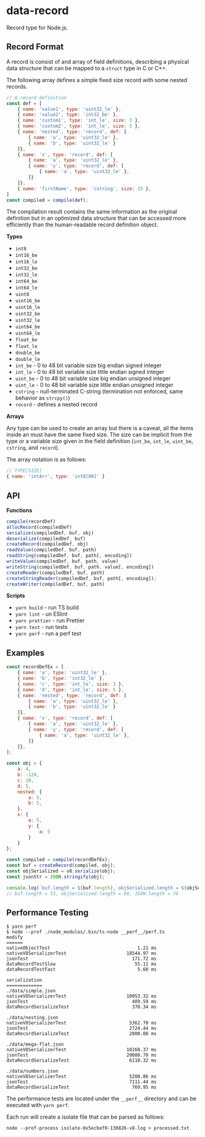 data-record
===========

Record type for Node.js.

Record Format
-------------

A record is consist of and array of field definitions, describing a physical data
structure that can be mapped to a `struct` type in C or C++.

The following array defines a simple fixed size record with some nested records.

```js
// A record definition
const def = [
    { name: 'value1', type: 'uint32_le' },
    { name: 'value2', type: 'int32_be' },
    { name: 'custom1', type: 'int_le', size: 3 },
    { name: 'custom2', type: 'int_le', size: 5 },
    { name: 'nested', type: 'record', def: [
        { name: 'a', type: 'uint32_le' },
        { name: 'b', type: 'uint32_le' }
    ]},
    { name: 'x', type: 'record', def: [
        { name: 'a', type: 'uint32_le' },
        { name: 'y', type: 'record', def: [
            { name: 'a', type: 'uint32_le' },
        ]}
    ]},
    { name: 'firstName', type: 'cstring', size: 15 },
]
const compiled = compile(def);
```

The compilation result contains the same information as the original definition
but in an optimized data structure that can be accessed more efficiently than the
human-readable record definition object.

**Types**

- `int8`
- `int16_be`
- `int16_le`
- `int32_be`
- `int32_le`
- `int64_be`
- `int64_le`
- `uint8`
- `uint16_be`
- `uint16_le`
- `uint32_be`
- `uint32_le`
- `uint64_be`
- `uint64_le`
- `float_be`
- `float_le`
- `double_be`
- `double_le`
- `int_be` - 0 to 48 bit variable size big endian signed integer
- `int_le` - 0 to 48 bit variable size little endian signed integer
- `uint_be` - 0 to 48 bit variable size big endian unsigned integer
- `uint_le` - 0 to 48 bit variable size little endian unsigned integer
- `cstring` - null-terminated C-string (termination not enforced, same behavior as `strcpy()`)
- `record` - defines a nested record

**Arrays**

Any type can be used to create an array but there is a caveat, all the items
inside an must have the same fixed size. The size can be implicit from the type
or a variable size given in the field definition (`int_be`, `int_le`, `uint_be`,
`cstring`, and `record`).

The array notation is as follows:

```js
// TYPE[SIZE]
{ name: 'intArr', type: 'int8[80]' }
```


API
---

**Functions**

```js
compile(recordDef)
allocRecord(compiledDef)
serialize(compiledDef, buf, obj)
deserialize(compiledDef, buf)
createRecord(compiledDef, obj)
readValue(compiledDef, buf, path)
readString(compiledDef, buf, path[, encoding])
writeValue(compiledDef, buf, path, value)
writeString(compiledDef, buf, path, value[, encoding])
createReader(compiledDef, buf, path)
createStringReader(compiledDef, buf, path[, encoding]);
createWriter(compiledDef, buf, path)
```

**Scripts**

- `yarn build` - run TS build
- `yarn lint` - un ESlint
- `yarn prettier` - run Prettier
- `yarn test` - run tests
- `yarn perf` - run a perf test


Examples
--------

```js
const recordDefEx = [
    { name: 'a', type: 'uint32_le' },
    { name: 'b', type: 'int32_le' },
    { name: 'c', type: 'int_le', size: 3 },
    { name: 'd', type: 'int_le', size: 5 },
    { name: 'nested', type: 'record', def: [
        { name: 'a', type: 'uint32_le' },
        { name: 'b', type: 'uint32_le' }
    ]},
    { name: 'x', type: 'record', def: [
        { name: 'a', type: 'uint32_le' },
        { name: 'y', type: 'record', def: [
            { name: 'a', type: 'uint32_le' },
        ]}
    ]},
];

const obj = {
    a: 4,
    b: -128,
    c: 10,
    d: 5,
    nested: {
        a: 5,
        b: 5,
    },
    x: {
        a: 5,
        y: {
            a: 5
        }
    }
};

const compiled = compile(recordDefEx);
const buf = createRecord(compiled, obj);
const objSerialized = v8.serialize(obj);
const jsonStr = JSON.stringify(obj);

console.log(`buf.length = ${buf.length}, objSerialized.length = ${objSerialized.length}, jsonStr.length = ${jsonStr.length}`);
// buf.length = 32, objSerialized.length = 69, JSON.length = 76
```


Performance Testing
-------------------

```
$ yarn perf
$ node --prof ./node_modules/.bin/ts-node __perf__/perf.ts
modify
======
nativeObjectTest                                1.21 ms
nativeV8SerializerTest                      18544.97 ms
jsonTest                                      171.72 ms
dataRecordTestSlow                             55.11 ms
dataRecordTestFast                              5.60 ms

serialization
=============
./data/simple.json
nativeV8SerializerTest                      10953.32 ms
jsonTest                                      489.59 ms
dataRecordSerializeTest                       370.34 ms

./data/nesting.json
nativeV8SerializerTest                       5362.70 ms
jsonTest                                     2724.44 ms
dataRecordSerializeTest                      2800.08 ms

./data/mega-flat.json
nativeV8SerializerTest                      10268.37 ms
jsonTest                                    20080.70 ms
dataRecordSerializeTest                      6110.32 ms

./data/numbers.json
nativeV8SerializerTest                       5280.86 ms
jsonTest                                     7111.44 ms
dataRecordSerializeTest                       769.95 ms
```

The performance tests are located under the `__perf__` directory and can be executed with `yarn perf`.

Each run will create a isolate file that can be parsed as follows:

```
node --prof-process isolate-0x5ecbef0-130826-v8.log > processed.txt
```
